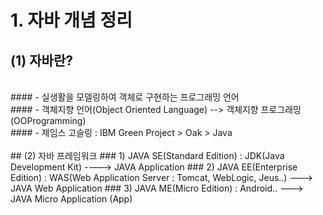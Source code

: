 # 1. 자바 개념 정리

## (1) 자바란?
<br>
####	- 실생활을 모델링하여 객체로 구현하는 프로그래밍 언어<br>
####	- 객체지향 언어(Object Oriented Language) --> 객체지향 프로그래밍(OOProgramming)<br>
####	- 제임스 고슬링 : IBM Green Project > Oak > Java <br>
<br>	
## (2) 자바 프레임워크 
### 1) JAVA SE(Standard Edition) : JDK(Java Development Kit)  ----> JAVA Application
### 2) JAVA EE(Enterprise Edition) : WAS(Web Application Server : Tomcat, WebLogic, Jeus..) ---> JAVA Web Application
### 3) JAVA ME(Micro Edition) : Android..  ---> JAVA Micro Application (App)	                                  
		
